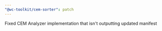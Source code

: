 ```yaml
---
"@wc-toolkit/cem-sorter": patch
---
```


Fixed CEM Analyzer implementation that isn't outputting updated manifest
